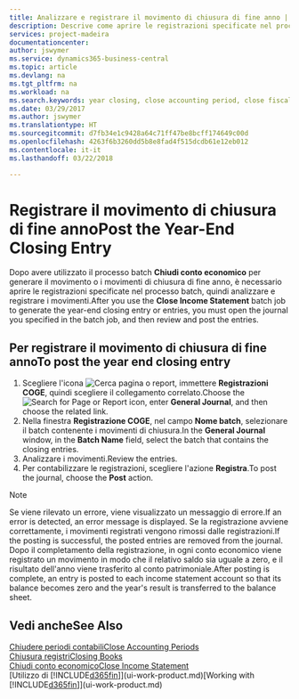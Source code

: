 ```yaml
---
title: Analizzare e registrare il movimento di chiusura di fine anno | Documenti Microsoft
description: Descrive come aprire le registrazioni specificate nel processo batch Chiudi conto economico, quindi analizzare e registrare il movimento di chiusura di fine anno.
services: project-madeira
documentationcenter: 
author: jswymer
ms.service: dynamics365-business-central
ms.topic: article
ms.devlang: na
ms.tgt_pltfrm: na
ms.workload: na
ms.search.keywords: year closing, close accounting period, close fiscal year, bank account detailed trial balance
ms.date: 03/29/2017
ms.author: jswymer
ms.translationtype: HT
ms.sourcegitcommit: d7fb34e1c9428a64c71ff47be8bcff174649c00d
ms.openlocfilehash: 4263f6b3260dd5b8e8fad4f515dcdb61e12eb012
ms.contentlocale: it-it
ms.lasthandoff: 03/22/2018

---
```

# <a name="post-the-year-end-closing-entry"></a><span data-ttu-id="46160-103">Registrare il movimento di chiusura di fine anno</span><span class="sxs-lookup"><span data-stu-id="46160-103">Post the Year-End Closing Entry</span></span>
<span data-ttu-id="46160-104">Dopo avere utilizzato il processo batch **Chiudi conto economico** per generare il movimento o i movimenti di chiusura di fine anno, è necessario aprire le registrazioni specificate nel processo batch, quindi analizzare e registrare i movimenti.</span><span class="sxs-lookup"><span data-stu-id="46160-104">After you use the **Close Income Statement** batch job to generate the year-end closing entry or entries, you must open the journal you specified in the batch job, and then review and post the entries.</span></span>

## <a name="to-post-the-year-end-closing-entry"></a><span data-ttu-id="46160-105">Per registrare il movimento di chiusura di fine anno</span><span class="sxs-lookup"><span data-stu-id="46160-105">To post the year end closing entry</span></span>
1. <span data-ttu-id="46160-106">Scegliere l'icona ![Cerca pagina o report](media/ui-search/search_small.png "Cerca pagina o report"), immettere **Registrazioni COGE**, quindi scegliere il collegamento correlato.</span><span class="sxs-lookup"><span data-stu-id="46160-106">Choose the ![Search for Page or Report](media/ui-search/search_small.png "Search for Page or Report icon") icon, enter **General Journal**, and then choose the related link.</span></span>
2. <span data-ttu-id="46160-107">Nella finestra **Registrazione COGE**, nel campo **Nome batch**, selezionare il batch contenente i movimenti di chiusura.</span><span class="sxs-lookup"><span data-stu-id="46160-107">In the **General Journal** window, in the **Batch Name** field, select the batch that contains the closing entries.</span></span>
3. <span data-ttu-id="46160-108">Analizzare i movimenti.</span><span class="sxs-lookup"><span data-stu-id="46160-108">Review the entries.</span></span>
4. <span data-ttu-id="46160-109">Per contabilizzare le registrazioni, scegliere l'azione **Registra**.</span><span class="sxs-lookup"><span data-stu-id="46160-109">To post the journal, choose the **Post** action.</span></span>

> [!NOTE]  
>   <span data-ttu-id="46160-110">Se viene rilevato un errore, viene visualizzato un messaggio di errore.</span><span class="sxs-lookup"><span data-stu-id="46160-110">If an error is detected, an error message is displayed.</span></span> <span data-ttu-id="46160-111">Se la registrazione avviene correttamente, i movimenti registrati vengono rimossi dalle registrazioni.</span><span class="sxs-lookup"><span data-stu-id="46160-111">If the posting is successful, the posted entries are removed from the journal.</span></span> <span data-ttu-id="46160-112">Dopo il completamento della registrazione, in ogni conto economico viene registrato un movimento in modo che il relativo saldo sia uguale a zero, e il risultato dell'anno viene trasferito al conto patrimoniale.</span><span class="sxs-lookup"><span data-stu-id="46160-112">After posting is complete, an entry is posted to each income statement account so that its balance becomes zero and the year's result is transferred to the balance sheet.</span></span>

## <a name="see-also"></a><span data-ttu-id="46160-113">Vedi anche</span><span class="sxs-lookup"><span data-stu-id="46160-113">See Also</span></span>
[<span data-ttu-id="46160-114">Chiudere periodi contabili</span><span class="sxs-lookup"><span data-stu-id="46160-114">Close Accounting Periods</span></span>](year-close-account-periods.md)  
[<span data-ttu-id="46160-115">Chiusura registri</span><span class="sxs-lookup"><span data-stu-id="46160-115">Closing Books</span></span>](year-close-books.md)  
[<span data-ttu-id="46160-116">Chiudi conto economico</span><span class="sxs-lookup"><span data-stu-id="46160-116">Close Income Statement</span></span>](year-close-income-statement.md)  
<span data-ttu-id="46160-117">[Utilizzo di [!INCLUDE[d365fin](includes/d365fin_md.md)]](ui-work-product.md)</span><span class="sxs-lookup"><span data-stu-id="46160-117">[Working with [!INCLUDE[d365fin](includes/d365fin_md.md)]](ui-work-product.md)</span></span>

